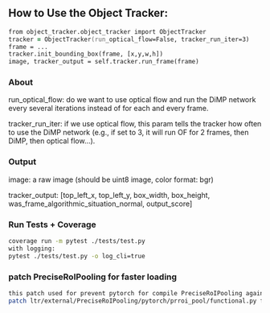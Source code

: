 ## How to Use the Object Tracker:
```zsh
from object_tracker.object_tracker import ObjectTracker
tracker = ObjectTracker(run_optical_flow=False, tracker_run_iter=3)
frame = ... 
tracker.init_bounding_box(frame, [x,y,w,h])
image, tracker_output = self.tracker.run_frame(frame)
```
### About
run_optical_flow: do we want to use optical flow and run the DiMP network every several iterations instead of for each and every frame. 

tracker_run_iter: if we use optical flow, this param tells the tracker how often to use the DiMP network (e.g., if set to 3, it will run OF for 2 frames, then DiMP, then optical flow...).

### Output
image: a raw image (should be uint8 image, color format: bgr) 

tracker_output: [top_left_x, top_left_y, box_width, box_height, was_frame_algorithmic_situation_normal, output_score]

### Run Tests + Coverage
```zsh
coverage run -m pytest ./tests/test.py
with logging:
pytest ./tests/test.py -o log_cli=true
```

### patch PreciseRoIPooling for faster loading
```zsh
this patch used for prevent pytorch for compile PreciseRoIPooling again
patch ltr/external/PreciseRoIPooling/pytorch/prroi_pool/functional.py faster_import_patch
```
